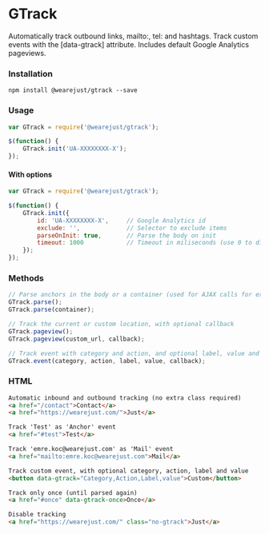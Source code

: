 # GTrack
Automatically track outbound links, mailto:, tel: and hashtags. Track custom events with the [data-gtrack] attribute. Includes default Google Analytics pageviews.

### Installation
```
npm install @wearejust/gtrack --save
```

### Usage
```javascript
var GTrack = require('@wearejust/gtrack');

$(function() {
    GTrack.init('UA-XXXXXXXX-X');
});
```

#### With options
```javascript
var GTrack = require('@wearejust/gtrack');

$(function() {
    GTrack.init({
        id: 'UA-XXXXXXXX-X',     // Google Analytics id
        exclude: '',             // Selector to exclude items
        parseOnInit: true,       // Parse the body on init
        timeout: 1000            // Timeout in miliseconds (use 0 to disable)
    });
});
```

### Methods
```javascript
// Parse anchors in the body or a container (used for AJAX calls for example)
GTrack.parse();
GTrack.parse(container);

// Track the current or custom location, with optional callback
GTrack.pageview();
GTrack.pageview(custom_url, callback);

// Track event with category and action, and optional label, value and callback
GTrack.event(category, action, label, value, callback);
```

### HTML
```html
Automatic inbound and outbound tracking (no extra class required)
<a href="/contact">Contact</a>
<a href="https://wearejust.com/">Just</a>

Track 'Test' as 'Anchor' event
<a href="#test">Test</a>

Track 'emre.koc@wearejust.com' as 'Mail' event
<a href="mailto:emre.koc@wearejust.com">Mail</a>

Track custom event, with optional category, action, label and value
<button data-gtrack="Category,Action,Label,value">Custom</button>

Track only once (until parsed again)
<a href="#once" data-gtrack-once>Once</a>

Disable tracking
<a href="https://wearejust.com/" class="no-gtrack">Just</a>
```

